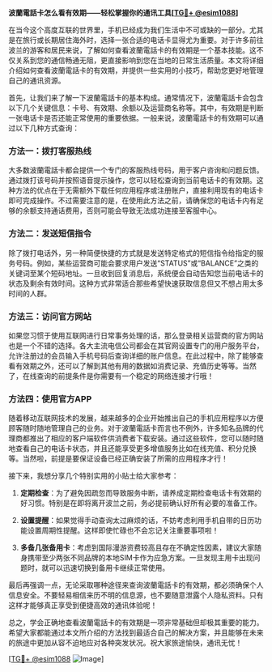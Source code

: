 **波蘭電話卡怎么看有效期——轻松掌握你的通讯工具[[TG💪+ @esim1088](https://t.me/s/esim1088)]**

在当今这个高度互联的世界里，手机已经成为我们生活中不可或缺的一部分。尤其是在旅行或长期居住海外时，选择一张合适的电话卡显得尤为重要。对于许多前往波兰的游客和居民来说，了解如何查看波蘭電話卡的有效期是一个基本技能。这不仅关系到您的通信畅通无阻，更直接影响到您在当地的日常生活质量。本文将详细介绍如何查看波蘭電話卡的有效期，并提供一些实用的小技巧，帮助您更好地管理自己的通讯资源。

首先，让我们来了解一下波蘭電話卡的基本构成。通常情况下，波蘭電話卡会包含以下几个关键信息：卡号、有效期、余额以及运营商名称等。其中，有效期是判断一张电话卡是否还能正常使用的重要依据。一般来说，波蘭電話卡的有效期可以通过以下几种方式查询：

### 方法一：拨打客服热线

大多数波蘭電話卡都会提供一个专门的客服热线号码，用于客户咨询和问题反馈。通过拨打该号码并按照语音提示操作，您可以轻松查询到当前电话卡的有效期。这种方法的优点在于无需额外下载任何应用程序或注册账户，直接利用现有的电话卡即可完成操作。不过需要注意的是，在使用此方法之前，请确保您的电话卡内有足够的余额支持通话费用，否则可能会导致无法成功连接至客服中心。

### 方法二：发送短信指令

除了拨打电话外，另一种简便快捷的方式就是发送特定格式的短信指令给指定的服务号码。例如，某些运营商可能会要求用户发送“STATUS”或“BALANCE”之类的关键词至某个短码地址。一旦收到回复消息后，系统便会自动告知您当前电话卡的状态及剩余有效时间。这种方式非常适合那些希望快速获取信息但又不想占用太多时间的人群。

### 方法三：访问官方网站

如果您习惯于使用互联网进行日常事务处理的话，那么登录相关运营商的官方网站也是一个不错的选择。各大主流电信公司都会在其官网设置专门的用户服务平台，允许注册过的会员输入手机号码后查询详细的账户信息。在此过程中，除了能够查看有效期之外，还可以了解到其他有用的数据如消费记录、充值历史等等。当然了，在线查询的前提条件是你需要有一个稳定的网络连接才行哦！

### 方法四：使用官方APP

随着移动互联网技术的发展，越来越多的企业开始推出自己的手机应用程序以方便顾客随时随地管理自己的业务。对于波蘭電話卡而言也不例外，许多知名品牌的代理商都推出了相应的客户端软件供消费者下载安装。通过这些软件，您可以随时随地查看自己的电话卡状态，并且还能享受更多增值服务比如在线充值、积分兑换等。当然啦，前提是要保证设备已经正确安装了所需的应用程序才行！

接下来，我想分享几个特别实用的小贴士给大家参考：

1. **定期检查**：为了避免因疏忽而导致服务中断，请养成定期检查电话卡有效期的好习惯。特别是在即将离开波兰之前，务必提前确认好所有必要的准备工作。
   
2. **设置提醒**：如果觉得手动查询太过麻烦的话，不妨考虑利用手机自带的日历功能设置周期性提醒。这样即使忙碌也不会忘记关注重要事项啦！

3. **多备几张备用卡**：考虑到国际漫游资费较高且存在不确定性因素，建议大家随身携带至少两张不同品牌的本地SIM卡作为应急方案。一旦发现主用卡出现问题时，就可以迅速切换到备用卡继续正常使用。

最后再强调一点，无论采取哪种途径来查询波蘭電話卡的有效期，都必须确保个人信息安全。不要轻易相信来历不明的信息源，也不要随意泄露个人隐私资料。只有这样才能够真正享受到便捷高效的通讯体验呢！

总之，学会正确地查看波蘭電話卡的有效期是一项非常基础但却极其重要的能力。希望大家都能通过本文所介绍的方法找到最适合自己的解决方案，并且能够在未来的旅途中更加从容不迫地应对各种突发状况。祝大家旅途愉快，通讯无忧！

[[TG💪+ @esim1088](https://t.me/s/esim1088) ![Image](https://i.postimg.cc/4NQfJmqS/Snipaste-2025-05-13-00-14-12.png)]